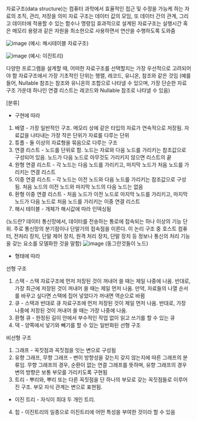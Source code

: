 자료구조(data structure)는 컴퓨터 과학에서 효율적인 접근 및 수정을 가능케 하는 자료의 조직, 관리, 저장을 의미
자료 구조는 데이터 값의 모임, 또 데이터 간의 관계, 그리고 데이터에 적용할 수 있는 함수나 명령임
효과적으로 설계된 자료구조는 실행시간 혹은 메모리 용량과 같은 자원을 최소한으로 사용하면서 연산을 수행하도록 도와줌

![image](https://user-images.githubusercontent.com/103404604/187030184-10cc3141-744a-4770-b493-7eb83b1e2d46.png)
(예시: 해시테이블 자료구조)

![image](https://user-images.githubusercontent.com/103404604/187030207-9c60b427-b080-4281-98ae-495d7bd447db.png)
(예시: 이진트리)

다양한 프로그램을 설계할 때, 어떠한 자료구조를 선택할지는 가장 우선적으로 고려되어야 함
자료구조에서 가장 기초적인 단위는 행렬, 레코드, 유니온, 참조와 같은 것임
(예를 들어, Nullable 참조는 참조와 유니온의 조합으로 나타낼 수 있으며, 가장 단순한 자료구조 가운데 하나인 연결 리스트는 레코드와 Nullable 참조로 나타낼 수 있음)

[분류]
- 구현에 따라
1. 배열 - 가장 일반적인 구조. 메모리 상에 같은 타입의 자료가 연속적으로 저장됨. 자료값을 나타내는 가장 작은 단위가 자료를 다루는 단위
2. 튜플 - 둘 이상의 자료형을 묶음으로 다루는 구조
3. 연결 리스트 - 노드를 단위로 함. 노드는 자료와 다음 노드를 가리키는 참조값으로 구성되어 있음. 노드가 다음 노드로 아무것도 가리키지 않으면 리스트의 끝
4. 원형 연결 리스트 - 각 노드는 다음 노드를 가리키고, 마지막 노드가 처음 노드를 가리키는 연결 리스트
5. 이중 연결 리스트 - 각 노드는 이전 노드와 다음 노드를 가리키는 참조값으로 구성됨. 처음 노드의 이전 노드와 마지막 노드의 다음 노드는 없음
6. 환형 이중 연결 리스트 - 처음 노드가 이전 노드로 마지막 노드를 가리키고, 마지막 노드가 다음 노드로 처음 노드를 가리키는 이중 연결 리스트
7. 해시 테이블 - 개체가 해시값에 따라 인덱싱됨

(노드란?
데이터 통신망에서, 데이터를 전송하는 통로에 접속되는 하나 이상의 기능 단위. 주로 통신망의 분기점이나 단말기의 접속점을 이른다.
이 논리 구조 중 호스트 컴퓨터, 전처리 장치, 단말 제어 장치, 원격 처리 장치, 단말 장치 등 정보나 통신의 처리 기능을 갖는 요소를 모델화한 것을 말함)
![image](https://user-images.githubusercontent.com/103404604/187030401-931e1310-1d5e-4af1-8a63-014b4d631a1b.png)
(동그란것들이 노드)


- 형태에 따라

선형 구조
1. 스택 - 스택 자료구조에 먼저 저장된 것이 꺼내어 쓸 때는 제일 나중에 나옴. 
          반대로, 가장 최근에 저장된 것이 꺼내어 쓸 때는 제일 먼저 나옴. 만약, 자료들의 나열 순서를 바꾸고 싶다면 스택에 집어 넣었다가 꺼내면 역순으로 바뀜
2. 큐 - 스택과 반대로 큐 자료구조에 먼저 저장된 것이 제일 먼저 나옴. 반대로, 가장 나중에 저장된 것이 꺼내어 쓸 때는 가장 나중에 나옴.
3. 환형 큐 - 한정된 길이 안에서 부수적인 작업 없이 읽고 쓰기를 할 수 있는 큐
4. 덱 - 양쪽에서 넣기와 빼기를 할 수 있는 일반화된 선형 구조

비선형 구조
1. 그래프 - 꼭짓점과 꼭짓점을 잇는 변으로 구성됨
2. 유향 그래프, 무향 그래프 - 변이 방향성을 갖는지 갖지 않는지에 따른 그래프의 분류임.
                            무향 그래프의 경우, 순환이 없는 연결 그래프를 뜻하며, 유향 그래프의 경우 변의 방향은 보통 부모를 가리키도록 구현됨
3. 트리 - 뿌리와, 뿌리 또는 다른 꼭짓점을 단 하나의 부모로 갖는 꼭짓점들로 이루어진 구조. 부모 자식 관계는 변으로 표현됨.
* 이진 트리 - 자식이 최대 두 개인 트리.
4. 힙 - 이진트리의 일종으로 이진트리에 어떤 특성을 부여한 것이라 할 수 있음
